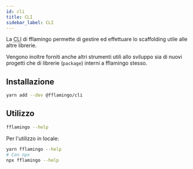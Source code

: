 ```yaml
---
id: cli
title: CLI
sidebar_label: CLI
---
```


La <abbr title="Command Line Interface">CLI</abbr> di fflamingo permette di
gestire ed effettuare lo scaffolding utile alle altre librerie.

Vengono inoltre forniti anche altri strumenti utili allo sviluppo sia
di nuovi progetti che di librerie (`package`) interni a fflamingo stesso.

## Installazione

```sh
yarn add --dev @fflamingo/cli
```

## Utilizzo

```sh
fflamingo --help
```

Per l'utilizzo in locale:

```sh
yarn fflamingo --help
# Con npx
npx fflamingo --help
```
